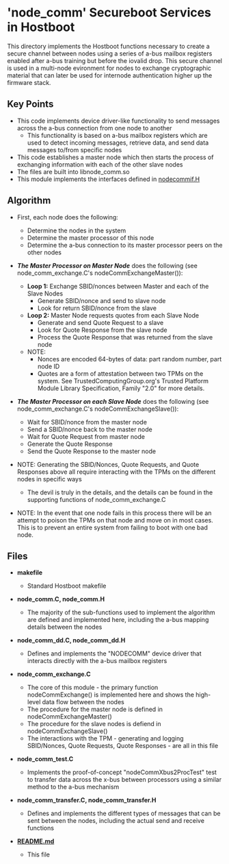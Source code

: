 # **'node\_comm'** Secureboot Services in Hostboot
This directory implements the Hostboot functions necessary to create a
 secure channel between nodes using a series of a-bus mailbox registers
 enabled after a-bus training but before the iovalid drop.
This secure channel is used in a multi-node evironment for nodes to exchange
 cryptographic material that can later be used for internode authentication
 higher up the firmware stack.

## Key Points
* This code implements device driver-like functionality to send messages
 across the a-bus connection from one node to another
  * This functionality is based on a-bus mailbox registers which are used to
 detect incoming messages, retrieve data, and send data messages to/from
 specific nodes
* This code establishes a master node which then starts the process of exchanging
 information with each of the other slave nodes
* The files are built into libnode_comm.so
* This module implements the interfaces defined in
 [nodecommif.H](../../../include/usr/secureboot/nodecommif.H)

## Algorithm
* First, each node does the following:
  * Determine the nodes in the system
  * Determine the master processor of this node
  * Determine the a-bus connection to its master processor peers on the
 other nodes

* ***The Master Processor on Master Node*** does the following
 (see node_comm_exchange.C's nodeCommExchangeMaster()):
  * **Loop 1:** Exchange SBID/nonces between Master and each of the Slave Nodes
    * Generate SBID/nonce and send to slave node
    * Look for return SBID/nonce from the slave
  * **Loop 2:** Master Node requests quotes from each Slave Node
    * Generate and send Quote Request to a slave
    * Look for Quote Response from the slave node
    * Process the Quote Response that was returned from the slave node
  * NOTE:
    * Nonces are encoded 64-bytes of data: part random number, part node ID
    * Quotes are a form of attestation between two TPMs on the system.  See
 TrustedComputingGroup.org's Trusted Platform Module Library Specification,
 Family "2.0" for more details.

* ***The Master Processor on each Slave Node*** does the following
 (see node_comm_exchange.C's nodeCommExchangeSlave()):

  * Wait for SBID/nonce from the master node
  * Send a SBID/nonce back to the master node
  * Wait for Quote Request from master node
  * Generate the Quote Response
  * Send the Quote Response to the master node


* NOTE: Generating the SBID/Nonces, Quote Requests, and Quote Responses above
 all require interacting with the TPMs on the different nodes in specific
 ways
  * The devil is truly in the details, and the details can be found in the
 supporting functions of node_comm_exchange.C
* NOTE: In the event that one node fails in this process there will be an
 attempt to poison the TPMs on that node and move on in most cases.  This is
 to prevent an entire system from failing to boot with one bad node.

## Files

* __makefile__
  * Standard Hostboot makefile

* __node_comm.C, node_comm.H__
  * The majority of the sub-functions used to implement the algorithm are
 defined and implemented here, including the a-bus mapping details between
 the nodes

* __node_comm_dd.C, node_comm_dd.H__
  * Defines and implements the "NODECOMM" device driver that interacts directly
 with the a-bus mailbox registers

* __node_comm_exchange.C__
  * The core of this module - the primary function nodeCommExchange()
 is implemented here and shows the high-level data flow between the nodes
  * The procedure for the master node is defined in nodeCommExchangeMaster()
  * The procedure for the slave nodes is defiend in nodeCommExchangeSlave()
  * The interactions with the TPM - generating and logging SBID/Nonces, Quote
 Requests, Quote Responses - are all in this file

* __node_comm_test.C__
  * Implements the proof-of-concept "nodeCommXbus2ProcTest" test to transfer
 data across the x-bus between processors using a similar method to the a-bus
 mechanism

* __node_comm_transfer.C, node_comm_transfer.H__
  * Defines and implements the different types of messages that can be sent
 between the nodes, including the actual send and receive functions

* __[README.md](./README.md)__
  * This file

